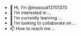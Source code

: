 - 👋 Hi, I’m @masoud13701370
- 👀 I’m interested in ...
- 🌱 I’m currently learning ...
- 💞️ I’m looking to collaborate on ...
- 📫 How to reach me ...

<!---
masoud13701370/masoud13701370 is a ✨ special ✨ repository because its `README.md` (this file) appears on your GitHub profile.
You can click the Preview link to take a look at your changes.
--->

